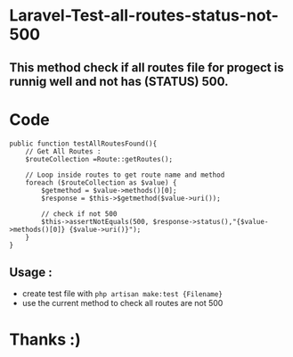 # Laravel-Test-all-routes-status-not-500

## This method check if all routes file for progect is runnig well and not has (STATUS) 500.

# Code 


    public function testAllRoutesFound(){
        // Get All Routes : 
        $routeCollection =Route::getRoutes();

        // Loop inside routes to get route name and method 
        foreach ($routeCollection as $value) {
            $getmethod = $value->methods()[0];
            $response = $this->$getmethod($value->uri());

            // check if not 500
            $this->assertNotEquals(500, $response->status(),"{$value->methods()[0]} {$value->uri()}");
        }
    } 

    
## Usage : 
- create test file with `php artisan make:test {Filename}`
- use the current method to check all routes are not 500


# Thanks :) 
